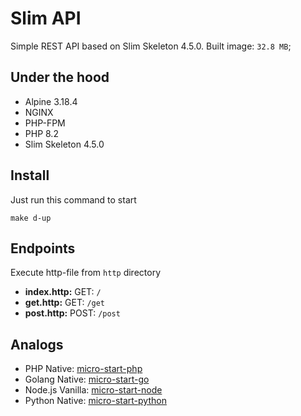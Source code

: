 # Slim API
Simple REST API based on Slim Skeleton 4.5.0. Built image: `32.8 MB`;

## Under the hood
- Alpine 3.18.4 
- NGINX
- PHP-FPM
- PHP 8.2 
- Slim Skeleton 4.5.0

## Install
Just run this command to start
```shell
make d-up
```

## Endpoints
Execute http-file from `http` directory
- **index.http:** GET: `/`
- **get.http:** GET: `/get`
- **post.http:** POST: `/post`

## Analogs
- PHP Native: [micro-start-php](https://github.com/phacman/micro-start-php)
- Golang Native: [micro-start-go](https://github.com/phacman/micro-start-go)
- Node.js Vanilla: [micro-start-node](https://github.com/phacman/micro-start-node)
- Python Native: [micro-start-python](https://github.com/phacman/micro-start-python)
